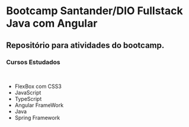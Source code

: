 # Bootcamp Santander/DIO Fullstack Java com Angular

## Repositório para atividades do bootcamp.

### Cursos Estudados
&nbsp;
 - FlexBox com CSS3
 - JavaScript
 - TypeScript
 - Angular FrameWork
 - Java
 - Spring Framework
